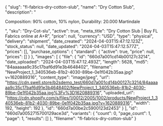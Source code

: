 {
  "slug": "fl-fabrics-dry-cotton-slub",
  "name": "Dry Cotton Slub",
  "description": "<p>Composition: 90% cotton, 10% nylon, Durability: 20.000 Martindale</p>",
  "sku": "Dry-Cot-slu",
  "active": true,
  "meta_title": "Dry Cotton Slub | Buy FL Fabrics online at A+R",
  "price": null,
  "currency": "USD",
  "type": "physical",
  "delivery": "shipment",
  "date_created": "2024-04-03T15:47:12.123Z",
  "stock_status": null,
  "date_updated": "2024-04-03T15:47:12.577Z",
  "prices": [],
  "purchase_options": {
    "standard": {
      "active": true,
      "price": null,
      "prices": []
    }
  },
  "images": [
    {
      "file": {
        "id": "660d7a001cd14b00127c3214",
        "date_uploaded": "2024-04-03T15:47:12.493Z",
        "length": 5628,
        "md5": "84aaaaaa9c35c17baf6d91e3b4648402",
        "filename": "NewProject_1_340536eb-81b2-4030-89be-0e1f042b35aa.jpg?v=1620889316",
        "content_type": "image/jpeg",
        "url": "https://cdn.swell.store/b2sdemo_test/660d7a001cd14b00127c3214/84aaaaaa9c35c17baf6d91e3b4648402/NewProject_1_340536eb-81b2-4030-89be-0e1f042b35aa.jpg%3Fv%3D1620889316",
        "uploaded_url": "https://cdn.shopify.com/s/files/1/0012/2005/1002/products/NewProject_1_340536eb-81b2-4030-89be-0e1f042b35aa.jpg?v=1620889316",
        "width": 192,
        "height": 192
      },
      "id": "660d7a00be2c5900123d2453"
    }
  ],
  "id": "660d7a0052715700129ace3d",
  "variants": {
    "count": 0,
    "page_count": 1,
    "page": 1,
    "results": []
  },
  "filename": "fl-fabrics-dry-cotton-slub"
}